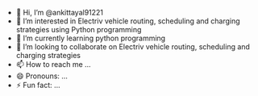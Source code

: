 - 👋 Hi, I’m @ankittayal91221
- 👀 I’m interested in Electriv vehicle routing, scheduling and charging strategies using Python programming
- 🌱 I’m currently learning python programming
- 💞️ I’m looking to collaborate on Electriv vehicle routing, scheduling and charging strategies
- 📫 How to reach me ...
- 😄 Pronouns: ...
- ⚡ Fun fact: ...

<!---
ankittayal91221/ankittayal91221 is a ✨ special ✨ repository because its `README.md` (this file) appears on your GitHub profile.
You can click the Preview link to take a look at your changes.
--->
